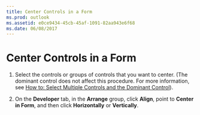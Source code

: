 ```yaml
---
title: Center Controls in a Form
ms.prod: outlook
ms.assetid: e0ce9434-45cb-45af-1091-82aa943e6f68
ms.date: 06/08/2017
---
```



# Center Controls in a Form

1. Select the controls or groups of controls that you want to center. (The dominant control does not affect this procedure. For more information, see  [How to: Select Multiple Controls and the Dominant Control](select-multiple-controls-and-the-dominant-control.md)).
    
2. On the  **Developer** tab, in the **Arrange** group, click **Align**, point to  **Center in Form**, and then click  **Horizontally** or **Vertically**. 
    

